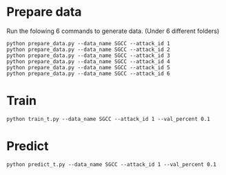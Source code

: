# Prepare data

Run the folowing 6 commands to generate data. (Under 6 different folders)
```shell
python prepare_data.py --data_name SGCC --attack_id 1
python prepare_data.py --data_name SGCC --attack_id 2
python prepare_data.py --data_name SGCC --attack_id 3
python prepare_data.py --data_name SGCC --attack_id 4
python prepare_data.py --data_name SGCC --attack_id 5
python prepare_data.py --data_name SGCC --attack_id 6
```

# Train

```shell
python train_t.py --data_name SGCC --attack_id 1 --val_percent 0.1
```

# Predict

```shell
python predict_t.py --data_name SGCC --attack_id 1 --val_percent 0.1
```